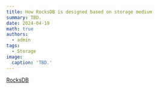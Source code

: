 ```yaml
---
title: How RocksDB is designed based on storage medium
summary: TBD.
date: 2024-04-19
math: true
authors:
  - admin
tags:
  - Storage
image:
  caption: 'TBD.'
---
```


[RocksDB](https://github.com/facebook/rocksdb/)